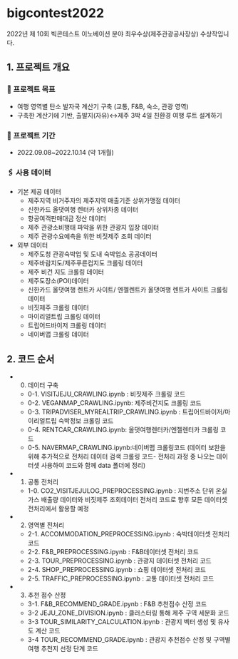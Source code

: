 # bigcontest2022
2022년 제 10회 빅콘테스트 이노베이션 분야 최우수상(제주관광공사장상) 수상작입니다. 

## 1. 프로젝트 개요
### 🏁 프로젝트 목표
- 여행 영역별 탄소 발자국 계산기 구축 (교통, F&B, 숙소, 관광 영역)
- 구축한 계산기에 기반, 출발지(자유)↔제주 3박 4일 친환경 여행 루트 설계하기

### 📅 프로젝트 기간
- 2022.09.08~2022.10.14 (약 1개월)

### 🖇 사용 데이터
- 기본 제공 데이터
  - 제주지역 비거주자의 제주지역 매출기준 상위가맹점 데이터
  - 신한카드 올댓여행 렌터카 상위차종 데이터
  - 항공여객판매대금 정산 데이터
  - 제주 관광소비행태 파악을 위한 관광지 입장 데이터
  - 제주 관광수요예측을 위한 비짓제주 조회 데이터
- 외부 데이터
  - 제주도청 관광숙박업 및 도내 숙박업소 공공데이터
  - 제주바람지도/제주푸른컵지도 크롤링 데이터
  - 제주 비건 지도 크롤링 데이터
  - 제주도장소(POI)데이터
  - 신한카드 올댓여행 렌트카 사이트/ 엔젤렌트카 올댓여행 렌트카 사이트 크롤링 데이터
  - 비짓제주 크롤링 데이터
  - 마이리얼트립 크롤링 데이터 
  - 트립어드바이저 크롤링 데이터
  - 네이버맵 크롤링 데이터

## 2. 코드 순서
- 0. 데이터 구축
  - 0-1. VISITJEJU_CRAWLING.ipynb : 비짓제주 크롤링 코드
  - 0-2. VEGANMAP_CRAWLING.ipynb: 제주비건지도 크롤링 코드
  - 0-3. TRIPADVISER_MYREALTRIP_CRAWLING.ipynb : 트립어드바이저/마이리얼트립 숙박정보 크롤링 코드
  - 0-4. RENTCAR_CRAWLING.ipynb: 올댓여행렌터카/엔젤렌터카 크롤링 코드
  - 0-5. NAVERMAP_CRAWLING.ipynb:네이버맵 크롤링코드 (데이터 보완을 위해 추가적으로 전처리 데이터 검색 크롤링 코드- 전처리 과정 중 나오는 데이터셋 사용하여 코드와 함께 data 폴더에 정리)

- 1. 공통 전처리
  - 1-0. CO2_VISITJEJULOG_PREPROCESSING.ipynb :  지번주소 단위 온실가스 배출량 데이터와 비짓제주 조회데이터 전처리 코드로 향후 모든 데이터셋 전처리에서 활용할 예정

- 2. 영역별 전처리
  - 2-1. ACCOMMODATION_PREPROCESSING.ipynb : 숙박데이터셋 전처리 코드
  - 2-2. F&B_PREPROCESSING.ipynb : F&B데이터셋 전처리 코드
  - 2-3. TOUR_PREPROCESSING.ipynb : 관광지 데이터셋 전처리 코드 
  - 2-4. SHOP_PREPROCESSING.ipynb : 쇼핑 데이터셋 전처리 코드
  - 2-5. TRAFFIC_PREPROCESSING.ipynb : 교통 데이터셋 전처리 코드

- 3. 추천 점수 산정
  - 3-1. F&B_RECOMMEND_GRADE.ipynb : F&B 추천점수 산정 코드
  - 3-2 JEJU_ZONE_DIVISION.ipynb : 클러스터링 통해 제주 구역 세분화 코드
  - 3-3 TOUR_SIMILARITY_CALCULATION.ipynb : 관광지 벡터 생성 및 유사도 계산 코드
  - 3-4 TOUR_RECOMMEND_GRADE.ipynb : 관광지 추천점수 산정 및 구역별 여행 추천지 선정 단계 코드
